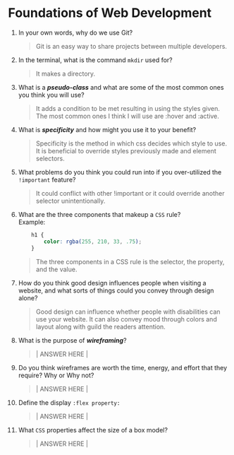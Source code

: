 # Foundations of Web Development
01. In your own words, why do we use Git?
    > Git is an easy way to share projects between multiple developers.

02. In the terminal, what is the command `mkdir` used for?
    > It makes a directory.

03. What is a ***pseudo-class*** and what are some of the most common ones you think you will use?
    > It adds a condition to be met resulting in using the styles given. The most common ones I think I will use are :hover and :active.

04. What is ***specificity*** and how might you use it to your benefit?
    > Specificity is the method in which css decides which style to use. It is beneficial to override styles previously made and element selectors.

05. What problems do you think you could run into if you over-utilized the `!important` feature?
    > It could conflict with other !important or it could override another selector unintentionally.

06. What are the three components that makeup a `CSS` rule? <br> Example:

    ```css
        h1 {
            color: rgba(255, 210, 33, .75);
        }
    ```

    > The three components in a CSS rule is the selector, the property, and the value.

07. How do you think good design influences people when visiting a website, and what sorts of things could you convey through design alone?
    > Good design can influence whether people with disabilities can use your website. It can also convey mood through colors and layout along with guild the readers attention.

08. What is the purpose of ***wireframing***?
    > | ANSWER HERE |

09. Do you think wireframes are worth the time, energy, and effort that they require? Why or Why not?
    > | ANSWER HERE |

10. Define the display `:flex property:`
    > | ANSWER HERE |

11. What `CSS` properties affect the size of a box model?
    > | ANSWER HERE |
